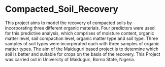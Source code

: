 # Compacted_Soil_Recovery
This project aims to model the recovery of compacted soils by incorporating three different organic materials. Four predictors were used for this predictive analysis, which comprises of moisture content, organic matter level, soil compaction level, organic matter type and soil type. 
Three samples of soil types were incorperated each with three samples of organic matter types. The aim of the Maiduguri based project is to determine which soil is better and suitable for crops on the basis of the recovery.
This Project was carried out in University of Maiduguri, Borno State, Nigeria.

